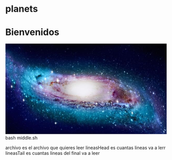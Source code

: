 # planets
# 
# Bienvenidos
![Galaxia](galaxia.jpg)
bash middle.sh <archivo> <lieasHead> <lineasTail>
 
 archivo es el archivo que quieres leer
  lineasHead es cuantas lineas va a lerr
  lineasTail es cuantas lineas del final va a leer
  
